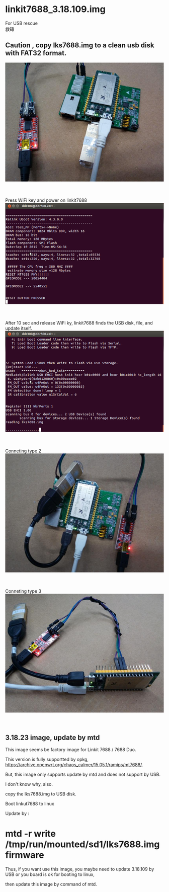 # linkit7688_3.18.109.img
For USB rescue  
救磚  

## Caution , copy lks7688.img to a clean usb disk with FAT32 format.

![pic](pic/demo.jpg)<br><br><br>

Press WiFi key and power on linkit7688  
![pic](pic/demo1.png)<br><br><br>


After 10 sec and release WiFi ky, linkit7688 finds the USB disk, file, and update itself.
![pic](pic/demo2.png)<br><br><br>

Conneting type 2  
![pic](pic/demo7.jpg)<br><br><br>

Conneting type 3  
![pic](pic/demo8.jpg)<br><br><br>


## 3.18.23 image, update by mtd
This image seems be factory image for Linkit 7688 / 7688 Duo.  

This version is fully supportted by opkg, https://archive.openwrt.org/chaos_calmer/15.05.1/ramips/mt7688/.  

But, this image only supports update by mtd and does not support by USB.  

I don't know why, also.  

copy the lks7688.img to USB disk.   

Boot linkut7688 to linux  

Update by :  

# mtd -r write /tmp/run/mounted/sd1/lks7688.img firmware  

Thus, if you want use this image, you maybe need to update 3.18.109 by USB or you board is ok for booting to  linux,  

then update this image by command of mtd.  
